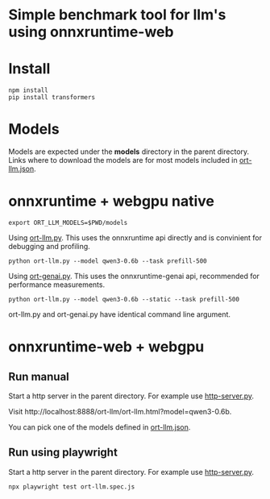 # Simple benchmark tool for llm's using onnxruntime-web

# Install

```
npm install
pip install transformers
```

# Models

Models are expected under the **models** directory in the parent directory.
Links where to download the models are for most models included in [ort-llm.json](ort-llm.json).

# onnxruntime + webgpu native
```
export ORT_LLM_MODELS=$PWD/models
```

Using [ort-llm.py](ort-llm.py). This uses the onnxruntime api directly and is convinient for debugging and profiling.
```
python ort-llm.py --model qwen3-0.6b --task prefill-500
```

Using [ort-genai.py](ort-genai.py). This uses the onnxruntime-genai api, recommended for performance measurements.
```
python ort-llm.py --model qwen3-0.6b --static --task prefill-500
```

ort-llm.py and ort-genai.py have identical command line argument.

# onnxruntime-web + webgpu

## Run manual

Start a http server in the parent directory. For example use [http-server.py](../http-server.py).

Visit http://localhost:8888/ort-llm/ort-llm.html?model=qwen3-0.6b.

You can pick one of the models defined in [ort-llm.json](ort-llm.json).


## Run using playwright

Start a http server in the parent directory. For example use [http-server.py](../http-server.py).

```
npx playwright test ort-llm.spec.js
```
